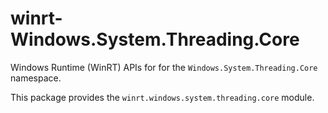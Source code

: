 <!-- warning: Please don't edit this file. It was automatically generated. -->

# winrt-Windows.System.Threading.Core

Windows Runtime (WinRT) APIs for for the `Windows.System.Threading.Core` namespace.

This package provides the `winrt.windows.system.threading.core` module.
